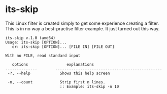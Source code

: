 # its-skip
This Linux filter is created simply to get some experience creating a filter. This is in
no way a best-practise filter example. It just turned out this way.

```
its-skip v.1.0 (amd64)
Usage: its-skip [OPTION]...
   or: its-skip [OPTION]... [FILE IN] [FILE OUT]

With no FILE, read standard input

   options                 explanations
--------------        -----------------------------------------------
 -?, --help             Shows this help screen
 
 -n, --count            Strip first n lines.
                        :: Example: its-skip -n 10
```
